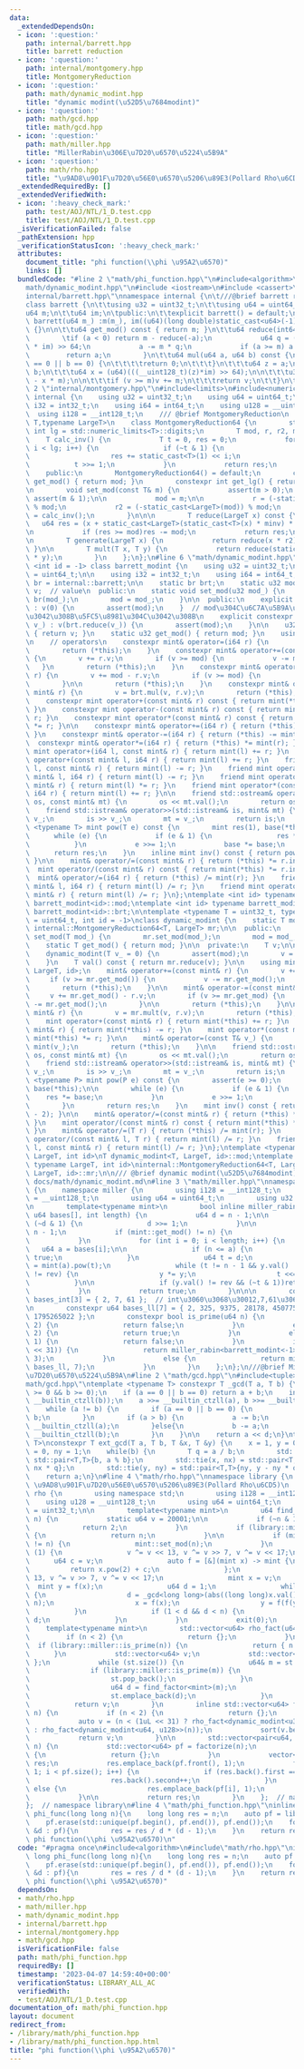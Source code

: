 ```yaml
---
data:
  _extendedDependsOn:
  - icon: ':question:'
    path: internal/barrett.hpp
    title: barrett reduction
  - icon: ':question:'
    path: internal/montgomery.hpp
    title: MontgomeryReduction
  - icon: ':question:'
    path: math/dynamic_modint.hpp
    title: "dynamic modint(\u52D5\u7684modint)"
  - icon: ':question:'
    path: math/gcd.hpp
    title: math/gcd.hpp
  - icon: ':question:'
    path: math/miller.hpp
    title: "MillerRabin\u306E\u7D20\u6570\u5224\u5B9A"
  - icon: ':question:'
    path: math/rho.hpp
    title: "\u9AD8\u901F\u7D20\u56E0\u6570\u5206\u89E3(Pollard Rho\u6CD5)"
  _extendedRequiredBy: []
  _extendedVerifiedWith:
  - icon: ':heavy_check_mark:'
    path: test/AOJ/NTL/1_D.test.cpp
    title: test/AOJ/NTL/1_D.test.cpp
  _isVerificationFailed: false
  _pathExtension: hpp
  _verificationStatusIcon: ':heavy_check_mark:'
  attributes:
    document_title: "phi function(\\phi \u95A2\u6570)"
    links: []
  bundledCode: "#line 2 \"math/phi_function.hpp\"\n#include<algorithm>\n#line 2 \"\
    math/dynamic_modint.hpp\"\n#include <iostream>\n#include <cassert>\n#line 2 \"\
    internal/barrett.hpp\"\nnamespace internal {\n\t///@brief barrett reduction\n\t\
    class barrett {\n\t\tusing u32 = uint32_t;\n\t\tusing u64 = uint64_t;\n\n\t\t\
    u64 m;\n\t\tu64 im;\n\tpublic:\n\t\texplicit barrett() = default;\n\t\texplicit\
    \ barrett(u64 m_) :m(m_), im((u64)(long double)static_cast<u64>(-1) / m_ + 1)\
    \ {}\n\n\t\tu64 get_mod() const { return m; }\n\t\tu64 reduce(int64_t a)const{\n\
    \        \tif (a < 0) return m - reduce(-a);\n            u64 q = ((__uint128_t)a\
    \ * im) >> 64;\n            a -= m * q;\n            if (a >= m) a -= m;\n   \
    \         return a;\n        }\n\t\tu64 mul(u64 a, u64 b) const {\n\t\t\tif (a\
    \ == 0 || b == 0) {\n\t\t\t\treturn 0;\n\t\t\t}\n\t\t\tu64 z = a;\n\t\t\tz *=\
    \ b;\n\t\t\tu64 x = (u64)(((__uint128_t)(z)*im) >> 64);\n\n\t\t\tu32 v = (u32)(z\
    \ - x * m);\n\n\t\t\tif (v >= m)v += m;\n\t\t\treturn v;\n\t\t}\n\t};\n}\n#line\
    \ 2 \"internal/montgomery.hpp\"\n#include<limits>\n#include<numeric>\nnamespace\
    \ internal {\n    using u32 = uint32_t;\n    using u64 = uint64_t;\n    using\
    \ i32 = int32_t;\n    using i64 = int64_t;\n    using u128 = __uint128_t;\n  \
    \  using i128 = __int128_t;\n    /// @brief MontgomeryReduction\n    template<typename\
    \ T,typename LargeT>\n    class MontgomeryReduction64 {\n        static constexpr\
    \ int lg = std::numeric_limits<T>::digits;\n        T mod, r, r2, minv;\n    \
    \    T calc_inv() {\n            T t = 0, res = 0;\n            for (int i = 0;\
    \ i < lg; i++) {\n                if (~t & 1) {\n                    t += mod;\n\
    \                    res += static_cast<T>(1) << i;\n                }\n     \
    \           t >>= 1;\n            }\n            return res;\n        }\n\n\n\
    \    public:\n        MontgomeryReduction64() = default;\n        constexpr T\
    \ get_mod() { return mod; }\n        constexpr int get_lg() { return lg; }\n\n\
    \n        void set_mod(const T& m) {\n            assert(m > 0);\n           \
    \ assert(m & 1);\n\n            mod = m;\n\n            r = (-static_cast<T>(mod))\
    \ % mod;\n            r2 = (-static_cast<LargeT>(mod)) % mod;\n            minv\
    \ = calc_inv();\n        }\n\n\n        T reduce(LargeT x) const {\n         \
    \   u64 res = (x + static_cast<LargeT>(static_cast<T>(x) * minv) * mod) >> lg;\n\
    \n            if (res >= mod)res -= mod;\n            return res;\n        }\n\
    \n        T generate(LargeT x) {\n            return reduce(x * r2);\n       \
    \ }\n\n        T mult(T x, T y) {\n            return reduce(static_cast<LargeT>(x)\
    \ * y);\n        }\n    };\n};\n#line 6 \"math/dynamic_modint.hpp\"\ntemplate\
    \ <int id = -1> class barrett_modint {\n    using u32 = uint32_t;\n    using u64\
    \ = uint64_t;\n\n    using i32 = int32_t;\n    using i64 = int64_t;\n    using\
    \ br = internal::barrett;\n\n    static br brt;\n    static u32 mod;\n    u32\
    \ v;  // value\n  public:\n    static void set_mod(u32 mod_) {\n        brt =\
    \ br(mod_);\n        mod = mod_;\n    }\n\n  public:\n    explicit constexpr barrett_modint()\
    \ : v(0) {\n        assert(mod);\n    }  // mod\u304C\u6C7A\u5B9A\u6E08\u307F\u3067\
    \u3042\u308B\u5FC5\u8981\u304C\u3042\u308B\n    explicit constexpr barrett_modint(i64\
    \ v_) : v(brt.reduce(v_)) {\n        assert(mod);\n    }\n\n    u32 val() const\
    \ { return v; }\n    static u32 get_mod() { return mod; }\n    using mint = barrett_modint<id>;\n\
    \n    // operators\n    constexpr mint& operator=(i64 r) {\n        v = brt.reduce(r);\n\
    \        return (*this);\n    }\n    constexpr mint& operator+=(const mint& r)\
    \ {\n        v += r.v;\n        if (v >= mod) {\n            v -= mod;\n     \
    \   }\n        return (*this);\n    }\n    constexpr mint& operator-=(const mint&\
    \ r) {\n        v += mod - r.v;\n        if (v >= mod) {\n            v -= mod;\n\
    \        }\n\n        return (*this);\n    }\n    constexpr mint& operator*=(const\
    \ mint& r) {\n        v = brt.mul(v, r.v);\n        return (*this);\n    }\n\n\
    \    constexpr mint operator+(const mint& r) const { return mint(*this) += r;\
    \ }\n    constexpr mint operator-(const mint& r) const { return mint(*this) -=\
    \ r; }\n    constexpr mint operator*(const mint& r) const { return mint(*this)\
    \ *= r; }\n\n    constexpr mint& operator+=(i64 r) { return (*this) += mint(r);\
    \ }\n    constexpr mint& operator-=(i64 r) { return (*this) -= mint(r); }\n  \
    \  constexpr mint& operator*=(i64 r) { return (*this) *= mint(r); }\n\n    friend\
    \ mint operator+(i64 l, const mint& r) { return mint(l) += r; }\n    friend mint\
    \ operator+(const mint& l, i64 r) { return mint(l) += r; }\n    friend mint operator-(i64\
    \ l, const mint& r) { return mint(l) -= r; }\n    friend mint operator-(const\
    \ mint& l, i64 r) { return mint(l) -= r; }\n    friend mint operator*(i64 l, const\
    \ mint& r) { return mint(l) *= r; }\n    friend mint operator*(const mint& l,\
    \ i64 r) { return mint(l) += r; }\n\n    friend std::ostream& operator<<(std::ostream&\
    \ os, const mint& mt) {\n        os << mt.val();\n        return os;\n    }\n\
    \    friend std::istream& operator>>(std::istream& is, mint& mt) {\n        i64\
    \ v_;\n        is >> v_;\n        mt = v_;\n        return is;\n    }\n    template\
    \ <typename T> mint pow(T e) const {\n        mint res(1), base(*this);\n\n  \
    \      while (e) {\n            if (e & 1) {\n                res *= base;\n \
    \           }\n            e >>= 1;\n            base *= base;\n        }\n  \
    \      return res;\n    }\n    inline mint inv() const { return pow(mod - 2);\
    \ }\n\n    mint& operator/=(const mint& r) { return (*this) *= r.inv(); }\n  \
    \  mint operator/(const mint& r) const { return mint(*this) *= r.inv(); }\n  \
    \  mint& operator/=(i64 r) { return (*this) /= mint(r); }\n    friend mint operator/(const\
    \ mint& l, i64 r) { return mint(l) /= r; }\n    friend mint operator/(i64 l, const\
    \ mint& r) { return mint(l) /= r; }\n};\ntemplate <int id> typename barrett_modint<id>::u32\
    \ barrett_modint<id>::mod;\ntemplate <int id> typename barrett_modint<id>::br\
    \ barrett_modint<id>::brt;\n\ntemplate <typename T = uint32_t, typename LargeT\
    \ = uint64_t, int id = -1>\nclass dynamic_modint {\n    static T mod;\n    static\
    \ internal::MontgomeryReduction64<T, LargeT> mr;\n\n  public:\n    static void\
    \ set_mod(T mod_) {\n        mr.set_mod(mod_);\n        mod = mod_;\n    }\n\n\
    \    static T get_mod() { return mod; }\n\n  private:\n    T v;\n\n  public:\n\
    \    dynamic_modint(T v_ = 0) {\n        assert(mod);\n        v = mr.generate(v_);\n\
    \    }\n    T val() const { return mr.reduce(v); }\n\n    using mint = dynamic_modint<T,\
    \ LargeT, id>;\n    mint& operator+=(const mint& r) {\n        v += r.v;\n   \
    \     if (v >= mr.get_mod()) {\n            v -= mr.get_mod();\n        }\n\n\
    \        return (*this);\n    }\n\n    mint& operator-=(const mint& r) {\n   \
    \     v += mr.get_mod() - r.v;\n        if (v >= mr.get_mod) {\n            v\
    \ -= mr.get_mod();\n        }\n\n        return (*this);\n    }\n\n    mint& operator*=(const\
    \ mint& r) {\n        v = mr.mult(v, r.v);\n        return (*this);\n    }\n\n\
    \    mint operator+(const mint& r) { return mint(*this) += r; }\n    mint operator-(const\
    \ mint& r) { return mint(*this) -= r; }\n    mint operator*(const mint& r) { return\
    \ mint(*this) *= r; }\n\n    mint& operator=(const T& v_) {\n        (*this) =\
    \ mint(v_);\n        return (*this);\n    }\n\n    friend std::ostream& operator<<(std::ostream&\
    \ os, const mint& mt) {\n        os << mt.val();\n        return os;\n    }\n\
    \    friend std::istream& operator>>(std::istream& is, mint& mt) {\n        T\
    \ v_;\n        is >> v_;\n        mt = v_;\n        return is;\n    }\n    template\
    \ <typename P> mint pow(P e) const {\n        assert(e >= 0);\n        mint res(1),\
    \ base(*this);\n\n        while (e) {\n            if (e & 1) {\n            \
    \    res *= base;\n            }\n            e >>= 1;\n            base *= base;\n\
    \        }\n        return res;\n    }\n    mint inv() const { return pow(mod\
    \ - 2); }\n\n    mint& operator/=(const mint& r) { return (*this) *= r.inv();\
    \ }\n    mint operator/(const mint& r) const { return mint(*this) *= r.inv();\
    \ }\n    mint& operator/=(T r) { return (*this) /= mint(r); }\n    friend mint\
    \ operator/(const mint& l, T r) { return mint(l) /= r; }\n    friend mint operator/(T\
    \ l, const mint& r) { return mint(l) /= r; }\n};\ntemplate <typename T, typename\
    \ LargeT, int id>\nT dynamic_modint<T, LargeT, id>::mod;\ntemplate <typename T,\
    \ typename LargeT, int id>\ninternal::MontgomeryReduction64<T, LargeT> dynamic_modint<T,\
    \ LargeT, id>::mr;\n\n/// @brief dynamic modint(\u52D5\u7684modint)\n/// @docs\
    \ docs/math/dynamic_modint.md\n#line 3 \"math/miller.hpp\"\nnamespace library\
    \ {\n    namespace miller {\n        using i128 = __int128_t;\n        using u128\
    \ = __uint128_t;\n        using u64 = uint64_t;\n        using u32 = uint32_t;\n\
    \n        template<typename mint>\n        bool inline miller_rabin(u64 n, const\
    \ u64 bases[], int length) {\n            u64 d = n - 1;\n\n            while\
    \ (~d & 1) {\n                d >>= 1;\n            }\n\n            u64 rev =\
    \ n - 1;\n            if (mint::get_mod() != n) {\n                mint::set_mod(n);\n\
    \            }\n            for (int i = 0; i < length; i++) {\n             \
    \   u64 a = bases[i];\n\n                if (n <= a) {\n                    return\
    \ true;\n                }\n                u64 t = d;\n                mint y\
    \ = mint(a).pow(t);\n                while (t != n - 1 && y.val() != 1 && y.val()\
    \ != rev) {\n                    y *= y;\n                    t <<= 1;\n     \
    \           }\n\n                if (y.val() != rev && (~t & 1))return false;\n\
    \            }\n            return true;\n        }\n\n\n        constexpr u64\
    \ bases_int[3] = { 2, 7, 61 };  // int\u3060\u3068\u30012,7,61\u3067\u5341\u5206\
    \n        constexpr u64 bases_ll[7] = { 2, 325, 9375, 28178, 450775, 9780504,\
    \ 1795265022 };\n        constexpr bool is_prime(u64 n) {\n            if (n <\
    \ 2) {\n                return false;\n            }\n            else if (n ==\
    \ 2) {\n                return true;\n            }\n            else if (~n &\
    \ 1) {\n                return false;\n            }\n            if (n < (1ul\
    \ << 31)) {\n                return miller_rabin<barrett_modint<-1>>(n, bases_int,\
    \ 3);\n            }\n            else {\n                return miller_rabin<dynamic_modint<u64,u128,-1>>(n,\
    \ bases_ll, 7);\n            }\n        }\n    };\n};\n///@brief MillerRabin\u306E\
    \u7D20\u6570\u5224\u5B9A\n#line 2 \"math/gcd.hpp\"\n#include<tuple>\n#line 4 \"\
    math/gcd.hpp\"\ntemplate <typename T> constexpr T _gcd(T a, T b) {\n    assert(a\
    \ >= 0 && b >= 0);\n    if (a == 0 || b == 0) return a + b;\n    int d = std::min<T>(__builtin_ctzll(a),\
    \ __builtin_ctzll(b));\n    a >>= __builtin_ctzll(a), b >>= __builtin_ctzll(b);\n\
    \    while (a != b) {\n        if (a == 0 || b == 0) {\n            return a +\
    \ b;\n        }\n        if (a > b) {\n            a -= b;\n            a >>=\
    \ __builtin_ctzll(a);\n        }else{\n            b -= a;\n            b >>=\
    \ __builtin_ctzll(b);\n        }\n    }\n\n    return a << d;\n}\ntemplate<typename\
    \ T>\nconstexpr T ext_gcd(T a, T b, T &x, T &y) {\n    x = 1, y = 0;\n    T nx\
    \ = 0, ny = 1;\n    while(b) {\n        T q = a / b;\n        std::tie(a, b) =\
    \ std::pair<T,T>{b, a % b};\n        std::tie(x, nx) = std::pair<T,T>{nx, x -\
    \ nx * q};\n        std::tie(y, ny) = std::pair<T,T>{ny, y - ny * q};\n    }\n\
    \    return a;\n}\n#line 4 \"math/rho.hpp\"\nnamespace library {\n    \n    ///@brief\
    \ \u9AD8\u901F\u7D20\u56E0\u6570\u5206\u89E3(Pollard Rho\u6CD5)\n    namespace\
    \ rho {\n        using namespace std;\n        using i128 = __int128_t;\n    \
    \    using u128 = __uint128_t;\n        using u64 = uint64_t;\n        using u32\
    \ = uint32_t;\n\n        template<typename mint>\n        u64 find_factor(u64\
    \ n) {\n            static u64 v = 20001;\n\n            if (~n & 1uL) {\n   \
    \             return 2;\n            }\n            if (library::miller::is_prime(n))\
    \ {\n                return n;\n            }\n\n            if (mint::get_mod()\
    \ != n) {\n                mint::set_mod(n);\n            }\n            while\
    \ (1) {\n                v ^= v << 13, v ^= v >> 7, v ^= v << 17;\n          \
    \      u64 c = v;\n                auto f = [&](mint x) -> mint {\n          \
    \          return x.pow(2) + c;\n                };\n                v ^= v <<\
    \ 13, v ^= v >> 7, v ^= v << 17;\n                mint x = v;\n              \
    \  mint y = f(x);\n                u64 d = 1;\n                while (d == 1)\
    \ {\n                    d = _gcd<long long>(abs((long long)x.val() - (long long)y.val()),\
    \ n);\n                    x = f(x);\n                    y = f(f(y));\n     \
    \           }\n                if (1 < d && d < n) {\n                    return\
    \ d;\n                }\n            }\n            exit(0);\n        }\n    \
    \    template<typename mint>\n        std::vector<u64> rho_fact(u64 n) {\n   \
    \         if (n < 2) {\n                return {};\n            }\n          \
    \  if (library::miller::is_prime(n)) {\n                return { n };\n      \
    \      }\n            std::vector<u64> v;\n            std::vector<u64> st{ n\
    \ };\n            while (st.size()) {\n                u64& m = st.back();\n \
    \               if (library::miller::is_prime(m)) {\n                    v.emplace_back(m);\n\
    \                    st.pop_back();\n                }\n                else {\n\
    \                    u64 d = find_factor<mint>(m);\n                    m /= d;\n\
    \                    st.emplace_back(d);\n                }\n            }\n \
    \           return v;\n        }\n        inline std::vector<u64> factorize(u64\
    \ n) {\n            if (n < 2) {\n                return {};\n            }\n\
    \            auto v = (n < (1uL << 31) ? rho_fact<dynamic_modint<u32, u64>>(n)\
    \ : rho_fact<dynamic_modint<u64, u128>>(n));\n            sort(v.begin(), v.end());\n\
    \            return v;\n        }\n\n        std::vector<pair<u64, int>> exp_factorize(u64\
    \ n) {\n            std::vector<u64> pf = factorize(n);\n            if (pf.empty())\
    \ {\n                return {};\n            }\n            vector<pair<u64, int>>\
    \ res;\n            res.emplace_back(pf.front(), 1);\n            for (int i =\
    \ 1; i < pf.size(); i++) {\n                if (res.back().first == pf[i]) {\n\
    \                    res.back().second++;\n                }\n               \
    \ else {\n                    res.emplace_back(pf[i], 1);\n                }\n\
    \            }\n\n            return res;\n        }\n    };  // namespace pollard\n\
    };  // namespace library\n#line 4 \"math/phi_function.hpp\"\ninline long long\
    \ phi_func(long long n){\n    long long res = n;\n    auto pf = library::rho::factorize(n);\n\
    \    pf.erase(std::unique(pf.begin(), pf.end()), pf.end());\n    for (const auto\
    \ &d : pf){\n        res = res / d * (d - 1);\n    }\n    return res;\n}\n///@brief\
    \ phi function(\\phi \u95A2\u6570)\n"
  code: "#pragma once\n#include<algorithm>\n#include\"math/rho.hpp\"\ninline long\
    \ long phi_func(long long n){\n    long long res = n;\n    auto pf = library::rho::factorize(n);\n\
    \    pf.erase(std::unique(pf.begin(), pf.end()), pf.end());\n    for (const auto\
    \ &d : pf){\n        res = res / d * (d - 1);\n    }\n    return res;\n}\n///@brief\
    \ phi function(\\phi \u95A2\u6570)"
  dependsOn:
  - math/rho.hpp
  - math/miller.hpp
  - math/dynamic_modint.hpp
  - internal/barrett.hpp
  - internal/montgomery.hpp
  - math/gcd.hpp
  isVerificationFile: false
  path: math/phi_function.hpp
  requiredBy: []
  timestamp: '2023-04-07 14:59:40+00:00'
  verificationStatus: LIBRARY_ALL_AC
  verifiedWith:
  - test/AOJ/NTL/1_D.test.cpp
documentation_of: math/phi_function.hpp
layout: document
redirect_from:
- /library/math/phi_function.hpp
- /library/math/phi_function.hpp.html
title: "phi function(\\phi \u95A2\u6570)"
---
```

